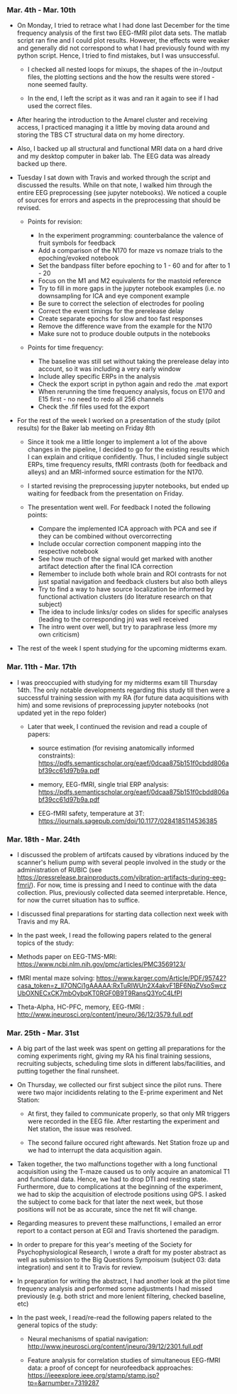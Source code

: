 ### Mar. 4th - Mar. 10th
* On Monday, I tried to retrace what I had done last December for the time frequency analysis of the first two EEG-fMRI pilot data sets. The matlab script ran fine and I could plot results. However, the effects were weaker and generally did not correspond to what I had previously found with my python script. Hence, I tried to find mistakes, but I was unsuccessful.

  * I checked all nested loops for mixups, the shapes of the in-/output files, the plotting sections and the how the results were stored - none seemed faulty.
  
  * In the end, I left the script as it was and ran it again to see if I had used the correct files.
  
* After hearing the introduction to the Amarel cluster and receiving access, I practiced managing it a little by moving data around and storing the TBS CT structural data on my home directory.

* Also, I backed up all structural and functional MRI data on a hard drive and my desktop computer in baker lab. The EEG data was already backed up there. 

* Tuesday I sat down with Travis and worked through the script and discussed the results. While on that note, I walked him through the entire EEG preprocessing (see jupyter notebooks). We noticed a couple of sources for errors and aspects in the preprocessing that should be revised.

  * Points for revision:
    * In the experiment programming: counterbalance the valence of fruit symbols for feedback
    * Add a comparison of the N170 for maze vs nomaze trials to the epoching/evoked notebook
    * Set the bandpass filter before epoching to 1 - 60 and for after to 1 - 20
    * Focus on the M1 and M2 equivalents for the mastoid reference 
    * Try to fill in more gaps in the jupyter notebook examples (i.e. no downsampling for ICA and eye component example
    * Be sure to correct the selection of electrodes for pooling
    * Correct the event timings for the prerelease delay
    * Create separate epochs for slow and too fast responses
    * Remove the difference wave from the example for the N170
    * Make sure not to produce double outputs in the notebooks
    
  * Points for time frequency:
    * The baseline was still set without taking the prerelease delay into account, so it was including a very early window
    * Include alley specific ERPs in the analysis
    * Check the export script in python again and redo the .mat export
    * When rerunning the time frequency analysis, focus on E170 and E15 first - no need to redo all 256 channels
    * Check the .fif files used fot the export

* For the rest of the week I worked on a presentation of the study (pilot results) for the Baker lab meeting on Friday 8th

  * Since it took me a little longer to implement a lot of the above changes in the pipeline, I decided to go for the existing results which I can explain and critique confidently. Thus, I included single subject ERPs, time frequency results, fMRI contrasts (both for feedback and alleys) and an MRI-informed source estimation for the N170.

  * I started revising the preprocessing jupyter notebooks, but ended up waiting for feedback from the presentation on Friday.

  * The presentation went well. For feedback I noted the following points:
    * Compare the implemented ICA approach with PCA and see if they can be combined without overcorrecting
    * Include occular correction component mapping into the respective notebook
    * See how much of the signal would get marked with another artifact detection after the final ICA correction
    * Remember to include both whole brain and ROI contrasts for not just spatial navigation and feedback clusters but also both alleys
    * Try to find a way to have source localization be informed by functional activation clusters (do literature research on that subject)
    * The idea to include links/qr codes on slides for specific analyses (leading to the corresponding jn) was well received
    * The intro went over well, but try to paraphrase less (more my own criticism)

* The rest of the week I spent studying for the upcoming midterms exam.

### Mar. 11th - Mar. 17th
* I was preoccupied with studying for my midterms exam till Thursday 14th. The only notable developments regarding this study till then were a successful training session with my RA (for future data acquisitions with him) and some revisions of preprocessing jupyter notebooks (not updated yet in the repo folder)

  * Later that week, I continued the revision and read a couple of papers:
      * source estimation (for revising anatomically informed constraints): https://pdfs.semanticscholar.org/eaef/0dcaa875b151f0cbdd806abf39cc61d97b9a.pdf
      
      * memory, EEG-fMRI, single trial ERP analysis: https://pdfs.semanticscholar.org/eaef/0dcaa875b151f0cbdd806abf39cc61d97b9a.pdf
      
      * EEG-fMRI safety, temperature at 3T: https://journals.sagepub.com/doi/10.1177/0284185114536385
      
### Mar. 18th - Mar. 24th
* I discussed the problem of artifcats caused by vibrations induced by the scanner's helium pump with several people involved in the study or the administration of RUBIC (see https://pressrelease.brainproducts.com/vibration-artifacts-during-eeg-fmri/). For now, time is pressing and I need to continue with the data collection. Plus, previously collected data seemed interpretable. Hence, for now the curret situation has to suffice.

* I discussed final preparations for starting data collection next week with Travis and my RA.

* In the past week, I read the following papers related to the general topics of the study:

 * Methods paper on EEG-TMS-MRI: https://www.ncbi.nlm.nih.gov/pmc/articles/PMC3569123/
 
 * fMRI mental maze solving: https://www.karger.com/Article/PDF/95742?casa_token=z_lI7ONCi1gAAAAA:RxTuRIWUn2X4akvF1BF6NqZVsoSwczUbOXNECxCK7mbOybqKT0RGF0B9T9RansQ3YoC4LfPI
 
 * Theta-Alpha, HC-PFC, memory, EEG-fMRI : http://www.jneurosci.org/content/jneuro/36/12/3579.full.pdf

### Mar. 25th - Mar. 31st
* A big part of the last week was spent on getting all preparations for the coming experiments right, giving my RA his final training sessions, recruiting subjects, scheduling time slots in different labs/facilities, and putting together the final runsheet.

* On Thursday, we collected our first subject since the pilot runs. There were two major incididents relating to the E-prime experiment and Net Station:

  * At first, they failed to communicate properly, so that only MR triggers were recorded in the EEG file. After restarting the experiment and Net station, the issue was resolved.
 
  * The second failure occured right aftewards. Net Station froze up and we had to interrupt the data acquisition again.

* Taken together, the two malfunctions together with a long functional acquisition using the T-maze caused us to only acquire an anatomical T1 and functional data. Hence, we had to drop DTI and resting state. Furthermore, due to complications at the beginning of the experiment, we had to skip the acquisition of electrode positions using GPS. I asked the subject to come back for that later the next week, but those positions will not be as accurate, since the net fit will change.

* Regarding measures to prevent these malfunctions, I emailed an error report to a contact person at EGI and Travis shortened the paradigm.

* In order to prepare for this year's meeting of the Society for Psychophysiological Research, I wrote a draft for my poster abstract as well as submission to the Big Questions Sympoisum (subject 03: data integration) and sent it to Travis for review.

* In preparation for writing the abstract, I had another look at the pilot time frequency analysis and performed some adjustments I had missed previously (e.g. both strict and more lenient filtering, checked baseline, etc)

* In the past week, I read/re-read the following papers related to the general topics of the study:

  * Neural mechanisms of spatial navigation: http://www.jneurosci.org/content/jneuro/39/12/2301.full.pdf
  
  * Feature analysis for correlation studies of simultaneous EEG-fMRI data: a proof of concept for neurofeedback approaches: https://ieeexplore.ieee.org/stamp/stamp.jsp?tp=&arnumber=7319287
